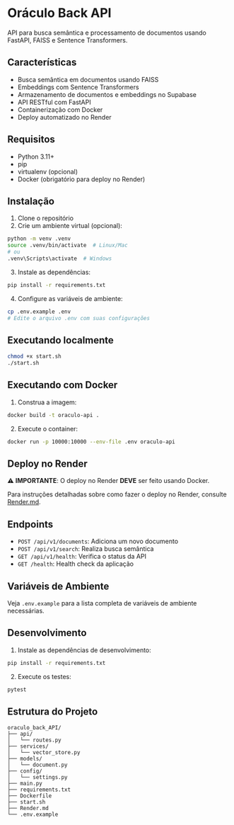 # Oráculo Back API

API para busca semântica e processamento de documentos usando FastAPI, FAISS e Sentence Transformers.

## Características

- Busca semântica em documentos usando FAISS
- Embeddings com Sentence Transformers
- Armazenamento de documentos e embeddings no Supabase
- API RESTful com FastAPI
- Containerização com Docker
- Deploy automatizado no Render

## Requisitos

- Python 3.11+
- pip
- virtualenv (opcional)
- Docker (obrigatório para deploy no Render)

## Instalação

1. Clone o repositório
2. Crie um ambiente virtual (opcional):

```bash
python -m venv .venv
source .venv/bin/activate  # Linux/Mac
# ou
.venv\Scripts\activate  # Windows
```

3. Instale as dependências:

```bash
pip install -r requirements.txt
```

4. Configure as variáveis de ambiente:

```bash
cp .env.example .env
# Edite o arquivo .env com suas configurações
```

## Executando localmente

```bash
chmod +x start.sh
./start.sh
```

## Executando com Docker

1. Construa a imagem:

```bash
docker build -t oraculo-api .
```

2. Execute o container:

```bash
docker run -p 10000:10000 --env-file .env oraculo-api
```

## Deploy no Render

⚠️ **IMPORTANTE**: O deploy no Render **DEVE** ser feito usando Docker.

Para instruções detalhadas sobre como fazer o deploy no Render, consulte [Render.md](Render.md).

## Endpoints

- `POST /api/v1/documents`: Adiciona um novo documento
- `POST /api/v1/search`: Realiza busca semântica
- `GET /api/v1/health`: Verifica o status da API
- `GET /health`: Health check da aplicação

## Variáveis de Ambiente

Veja `.env.example` para a lista completa de variáveis de ambiente necessárias.

## Desenvolvimento

1. Instale as dependências de desenvolvimento:

```bash
pip install -r requirements.txt
```

2. Execute os testes:

```bash
pytest
```

## Estrutura do Projeto

```
oraculo_back_API/
├── api/
│   └── routes.py
├── services/
│   └── vector_store.py
├── models/
│   └── document.py
├── config/
│   └── settings.py
├── main.py
├── requirements.txt
├── Dockerfile
├── start.sh
├── Render.md
└── .env.example
```

